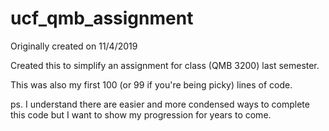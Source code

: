 # ucf_qmb_assignment

Originally created on 11/4/2019

Created this to simplify an assignment for class (QMB 3200) last semester. 

This was also my first 100 (or 99 if you're being picky) lines of code.

ps. I understand there are easier and more condensed ways to complete this code but I want to show my progression for years to come.
